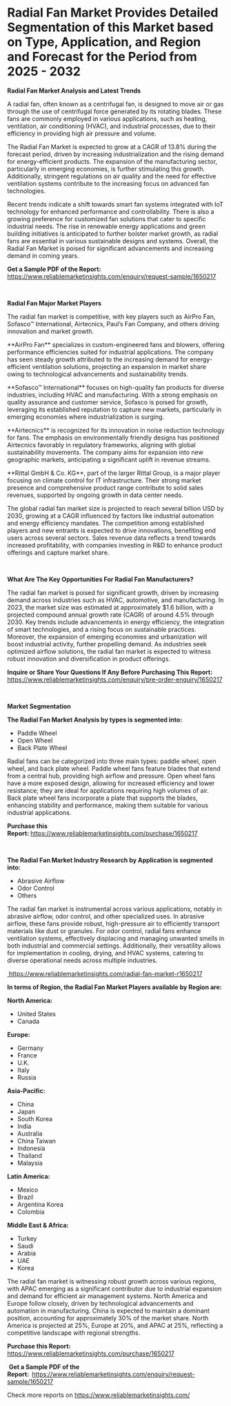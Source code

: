 <p><h1>Radial Fan Market Provides Detailed Segmentation of this Market based on Type, Application, and Region and Forecast for the Period from 2025 - 2032</h1></p><p><strong>Radial Fan Market Analysis and Latest Trends</strong></p>
<p><p>A radial fan, often known as a centrifugal fan, is designed to move air or gas through the use of centrifugal force generated by its rotating blades. These fans are commonly employed in various applications, such as heating, ventilation, air conditioning (HVAC), and industrial processes, due to their efficiency in providing high air pressure and volume.</p><p>The Radial Fan Market is expected to grow at a CAGR of 13.8% during the forecast period, driven by increasing industrialization and the rising demand for energy-efficient products. The expansion of the manufacturing sector, particularly in emerging economies, is further stimulating this growth. Additionally, stringent regulations on air quality and the need for effective ventilation systems contribute to the increasing focus on advanced fan technologies.</p><p>Recent trends indicate a shift towards smart fan systems integrated with IoT technology for enhanced performance and controllability. There is also a growing preference for customized fan solutions that cater to specific industrial needs. The rise in renewable energy applications and green building initiatives is anticipated to further bolster market growth, as radial fans are essential in various sustainable designs and systems. Overall, the Radial Fan Market is poised for significant advancements and increasing demand in coming years.</p></p>
<p><strong>Get a Sample PDF of the Report:&nbsp;</strong> <a href="https://www.reliablemarketinsights.com/enquiry/request-sample/1650217?utm_campaign=2177&utm_medium=2&utm_source=Github&utm_content=ia&utm_term=08042025&utm_id=radial-fan">https://www.reliablemarketinsights.com/enquiry/request-sample/1650217</a></p>
<p>&nbsp;</p>
<p><strong>Radial Fan Major Market Players</strong></p>
<p><p>The radial fan market is competitive, with key players such as AirPro Fan, Sofasco™ International, Airtecnics, Paul’s Fan Company, and others driving innovation and market growth. </p><p>**AirPro Fan** specializes in custom-engineered fans and blowers, offering performance efficiencies suited for industrial applications. The company has seen steady growth attributed to the increasing demand for energy-efficient ventilation solutions, projecting an expansion in market share owing to technological advancements and sustainability trends.</p><p>**Sofasco™ International** focuses on high-quality fan products for diverse industries, including HVAC and manufacturing. With a strong emphasis on quality assurance and customer service, Sofasco is poised for growth, leveraging its established reputation to capture new markets, particularly in emerging economies where industrialization is surging.</p><p>**Airtecnics** is recognized for its innovation in noise reduction technology for fans. The emphasis on environmentally friendly designs has positioned Airtecnics favorably in regulatory frameworks, aligning with global sustainability movements. The company aims for expansion into new geographic markets, anticipating a significant uplift in revenue streams.</p><p>**Rittal GmbH & Co. KG**, part of the larger Rittal Group, is a major player focusing on climate control for IT infrastructure. Their strong market presence and comprehensive product range contribute to solid sales revenues, supported by ongoing growth in data center needs.</p><p>The global radial fan market size is projected to reach several billion USD by 2030, growing at a CAGR influenced by factors like industrial automation and energy efficiency mandates. The competition among established players and new entrants is expected to drive innovations, benefiting end users across several sectors. Sales revenue data reflects a trend towards increased profitability, with companies investing in R&D to enhance product offerings and capture market share.</p></p>
<p>&nbsp;</p>
<p><strong>What Are The Key Opportunities For Radial Fan Manufacturers?</strong></p>
<p><p>The radial fan market is poised for significant growth, driven by increasing demand across industries such as HVAC, automotive, and manufacturing. In 2023, the market size was estimated at approximately $1.6 billion, with a projected compound annual growth rate (CAGR) of around 4.5% through 2030. Key trends include advancements in energy efficiency, the integration of smart technologies, and a rising focus on sustainable practices. Moreover, the expansion of emerging economies and urbanization will boost industrial activity, further propelling demand. As industries seek optimized airflow solutions, the radial fan market is expected to witness robust innovation and diversification in product offerings.</p></p>
<p><strong>Inquire or Share Your Questions If Any Before Purchasing This Report:</strong> <a href="https://www.reliablemarketinsights.com/enquiry/pre-order-enquiry/1650217?utm_campaign=2177&utm_medium=2&utm_source=Github&utm_content=ia&utm_term=08042025&utm_id=radial-fan">https://www.reliablemarketinsights.com/enquiry/pre-order-enquiry/1650217</a></p>
<p>&nbsp;</p>
<p><strong>Market Segmentation</strong></p>
<p><strong>The Radial Fan Market Analysis by types is segmented into:</strong></p>
<p><ul><li>Paddle Wheel</li><li>Open Wheel</li><li>Back Plate Wheel</li></ul></p>
<p><p>Radial fans can be categorized into three main types: paddle wheel, open wheel, and back plate wheel. Paddle wheel fans feature blades that extend from a central hub, providing high airflow and pressure. Open wheel fans have a more exposed design, allowing for increased efficiency and lower resistance; they are ideal for applications requiring high volumes of air. Back plate wheel fans incorporate a plate that supports the blades, enhancing stability and performance, making them suitable for various industrial applications.</p></p>
<p><strong>Purchase this Report:&nbsp;</strong><a href="https://www.reliablemarketinsights.com/purchase/1650217?utm_campaign=2177&utm_medium=2&utm_source=Github&utm_content=ia&utm_term=08042025&utm_id=radial-fan">https://www.reliablemarketinsights.com/purchase/1650217</a></p>
<p>&nbsp;</p>
<p><strong>The Radial Fan Market Industry Research by Application is segmented into:</strong></p>
<p><ul><li>Abrasive Airflow</li><li>Odor Control</li><li>Others</li></ul></p>
<p><p>The radial fan market is instrumental across various applications, notably in abrasive airflow, odor control, and other specialized uses. In abrasive airflow, these fans provide robust, high-pressure air to efficiently transport materials like dust or granules. For odor control, radial fans enhance ventilation systems, effectively displacing and managing unwanted smells in both industrial and commercial settings. Additionally, their versatility allows for implementation in cooling, drying, and HVAC systems, catering to diverse operational needs across multiple industries.</p></p>
<p><a href="https://www.reliablemarketinsights.com/radial-fan-market-r1650217?utm_campaign=2177&utm_medium=2&utm_source=Github&utm_content=ia&utm_term=08042025&utm_id=radial-fan">&nbsp;https://www.reliablemarketinsights.com/radial-fan-market-r1650217</a></p>
<p><strong>In terms of Region, the Radial Fan Market Players available by Region are:</strong></p>
<p>
    <p> <strong> North America: </strong>
        <ul>
            <li>United States</li>
            <li>Canada</li>
        </ul>
        </p> 
    <p> <strong> Europe: </strong>
        <ul>
            <li>Germany</li>
            <li>France</li>
            <li>U.K.</li>
            <li>Italy</li>
            <li>Russia</li>
        </ul>
        </p> 
    <p> <strong> Asia-Pacific: </strong>
        <ul>
            <li>China</li>
            <li>Japan</li>
            <li>South Korea</li>
            <li>India</li>
            <li>Australia</li>
            <li>China Taiwan</li>
            <li>Indonesia</li>
            <li>Thailand</li>
            <li>Malaysia</li>
        </ul>
        </p> 
    <p> <strong> Latin America: </strong>
        <ul>
            <li>Mexico</li>
            <li>Brazil</li>
            <li>Argentina Korea</li>
            <li>Colombia</li>
        </ul>
        </p> 
    <p> <strong> Middle East & Africa: </strong>
        <ul>
            <li>Turkey</li>
            <li>Saudi</li>
            <li>Arabia</li>
            <li>UAE</li>
            <li>Korea</li>
        </ul>
    </p>
    </p>
<p><p>The radial fan market is witnessing robust growth across various regions, with APAC emerging as a significant contributor due to industrial expansion and demand for efficient air management systems. North America and Europe follow closely, driven by technological advancements and automation in manufacturing. China is expected to maintain a dominant position, accounting for approximately 30% of the market share. North America is projected at 25%, Europe at 20%, and APAC at 25%, reflecting a competitive landscape with regional strengths.</p></p>
<p><strong>Purchase this Report: </strong><a href="https://www.reliablemarketinsights.com/purchase/1650217?utm_campaign=2177&utm_medium=2&utm_source=Github&utm_content=ia&utm_term=08042025&utm_id=radial-fan">https://www.reliablemarketinsights.com/purchase/1650217</a></p>
<p>&nbsp;<strong>Get a Sample PDF of the Report:&nbsp;&nbsp;</strong><a href="https://www.reliablemarketinsights.com/enquiry/request-sample/1650217?utm_campaign=2177&utm_medium=2&utm_source=Github&utm_content=ia&utm_term=08042025&utm_id=radial-fan">https://www.reliablemarketinsights.com/enquiry/request-sample/1650217</a></p>
<p><strong></strong></p>
<p>Check more reports on <a href="https://www.reliablemarketinsights.com/?utm_campaign=2177&utm_medium=2&utm_source=Github&utm_content=ia&utm_term=08042025&utm_id=radial-fan">https://www.reliablemarketinsights.com/</a></p>